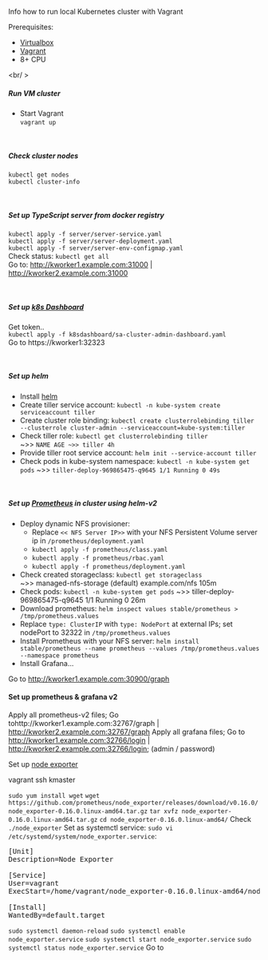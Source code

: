 Info how to run local Kubernetes cluster with Vagrant

Prerequisites:

- <a href="https://www.virtualbox.org/">Virtualbox</a>
- <a href="https://www.vagrantup.com/">Vagrant</a>
- 8+ CPU

<br/ >

##### Run VM cluster

- Start Vagrant <br />
  `vagrant up`<br />

<br />

##### Check cluster nodes <br />

`kubectl get nodes`<br />
`kubectl cluster-info`<br />

<br />

##### Set up TypeScript server from docker registry <br />

`kubectl apply -f server/server-service.yaml`<br />
`kubectl apply -f server/server-deployment.yaml`<br />
`kubectl apply -f server/server-env-configmap.yaml`<br />
Check status: `kubectl get all` <br />
Go to: http://kworker1.example.com:31000 | http://kworker2.example.com:31000

<br />

##### Set up <a href="https://kubernetes.io/docs/tasks/access-application-cluster/web-ui-dashboard/">k8s Dashboard</a> <br />

Get token.. <br />
`kubectl apply -f k8sdashboard/sa-cluster-admin-dashboard.yaml`<br />
Go to https://kworker1:32323

<br />

##### Set up helm

- Install <a href="https://github.com/helm/helm/releases/tag/v2.16.1">helm</a>
- Create tiller service account: `kubectl -n kube-system create serviceaccount tiller`
- Create cluster role binding: `kubectl create clusterrolebinding tiller --clusterrole cluster-admin --serviceaccount=kube-system:tiller`
- Check tiller role: `kubectl get clusterrolebinding tiller` <br>
  ~>> `NAME AGE ~>> tiller 4h`
- Provide tiller root service account: `helm init --service-account tiller`
- Check pods in kube-system namespace: `kubectl -n kube-system get pods`
  ~>> `tiller-deploy-969865475-q9645 1/1 Running 0 49s`

<br/>

##### Set up <a href="https://prometheus.io/">Prometheus</a> in cluster using helm-v2

- Deploy dynamic NFS provisioner:
  - Replace `<< NFS Server IP>>` with your NFS Persistent Volume server ip in `/prometheus/deployment.yaml`
  - `kubectl apply -f prometheus/class.yaml`<br />
  - `kubectl apply -f prometheus/rbac.yaml`<br />
  - `kubectl apply -f prometheus/deployment.yaml`<br />
- Check created storageclass: `kubectl get storageclass` <br>
  ~>> managed-nfs-storage (default) example.com/nfs 105m
- Check pods: `kubectl -n kube-system get pods`
  ~>> tiller-deploy-969865475-q9645 1/1 Running 0 26m
- Download prometheus: `helm inspect values stable/prometheus > /tmp/prometheus.values`
- Replace `type: ClusterIP` with `type: NodePort` at external IPs; set nodePort to 32322 in `/tmp/prometheus.values`
- Install Prometheus with your NFS server: `helm install stable/prometheus --name prometheus --values /tmp/prometheus.values --namespace prometheus`
- Install Grafana...

Go to http://kworker1.example.com:30900/graph

#### Set up prometheus & grafana v2

Apply all prometheus-v2 files; Go tohttp://kworker1.example.com:32767/graph | http://kworker2.example.com:32767/graph
Apply all grafana files; Go to http://kworker1.example.com:32766/login | http://kworker2.example.com:32766/login; (admin / password)

Set up <a href="https://prometheus.io/docs/guides/node-exporter/">node exporter</a>

vagrant ssh kmaster

`sudo yum install wget`
`wget https://github.com/prometheus/node_exporter/releases/download/v0.16.0/node_exporter-0.16.0.linux-amd64.tar.gz`
`tar xvfz node_exporter-0.16.0.linux-amd64.tar.gz`
`cd node_exporter-0.16.0.linux-amd64/`
Check `./node_exporter`
Set as systemctl service:
`sudo vi /etc/systemd/system/node_exporter.service`:

<pre>
[Unit]
Description=Node Exporter

[Service]
User=vagrant
ExecStart=/home/vagrant/node_exporter-0.16.0.linux-amd64/node_exporter

[Install]
WantedBy=default.target
</pre>

`sudo systemctl daemon-reload`
`sudo systemctl enable node_exporter.service`
`sudo systemctl start node_exporter.service`
`sudo systemctl status node_exporter.service`
Go to
